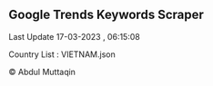

## Google Trends Keywords Scraper 
 
Last Update 17-03-2023 , 06:15:08

Country List :
VIETNAM.json



© Abdul Muttaqin 
